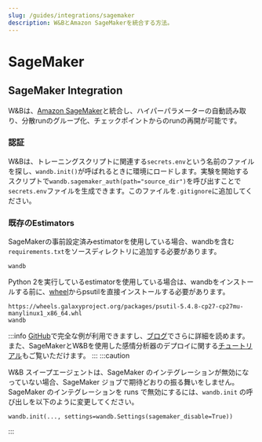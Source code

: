 ```yaml
---
slug: /guides/integrations/sagemaker
description: W&BとAmazon SageMakerを統合する方法。
---
```


# SageMaker

## SageMaker Integration

W&Bは、[Amazon SageMaker](https://aws.amazon.com/sagemaker/)と統合し、ハイパーパラメーターの自動読み取り、分散runのグループ化、チェックポイントからのrunの再開が可能です。

### 認証

W&Bは、トレーニングスクリプトに関連する`secrets.env`という名前のファイルを探し、`wandb.init()`が呼ばれるときに環境にロードします。実験を開始するスクリプトで`wandb.sagemaker_auth(path="source_dir")`を呼び出すことで`secrets.env`ファイルを生成できます。このファイルを`.gitignore`に追加してください。

### 既存のEstimators

SageMakerの事前設定済みestimatorを使用している場合、wandbを含む`requirements.txt`をソースディレクトリに追加する必要があります。

```
wandb
```

Python 2を実行しているestimatorを使用している場合は、wandbをインストールする前に、[wheel](https://pythonwheels.com)からpsutilを直接インストールする必要があります。

```
https://wheels.galaxyproject.org/packages/psutil-5.4.8-cp27-cp27mu-manylinux1_x86_64.whl
wandb
```

:::info
[GitHub](https://github.com/wandb/examples/tree/master/examples/pytorch/pytorch-cifar10-sagemaker)で完全な例が利用できますし、[ブログ](https://wandb.ai/site/articles/running-sweeps-with-sagemaker)でさらに詳細を読めます。\
また、SageMakerとW&Bを使用した感情分析器のデプロイに関する[チュートリアル](https://wandb.ai/authors/sagemaker/reports/Deploy-Sentiment-Analyzer-Using-SageMaker-and-W-B--VmlldzoxODA1ODE)もご覧いただけます。
:::
:::caution

W&B スイープエージェントは、SageMaker のインテグレーションが無効になっていない場合、SageMaker ジョブで期待どおりの振る舞いをしません。SageMaker のインテグレーションを runs で無効にするには、`wandb.init` の呼び出しを以下のように変更してください。

```
wandb.init(..., settings=wandb.Settings(sagemaker_disable=True))
```

:::